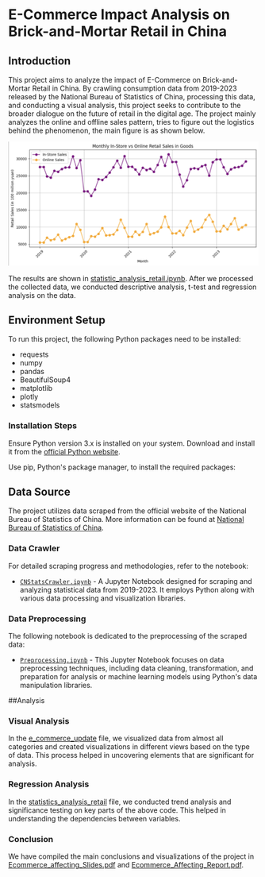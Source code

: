 # E-Commerce Impact Analysis on Brick-and-Mortar Retail in China

## Introduction

This project aims to analyze the impact of E-Commerce on Brick-and-Mortar Retail in China. By crawling consumption data from 2019-2023 released by the National Bureau of Statistics of China, processing this data, and conducting a visual analysis, this project seeks to contribute to the broader dialogue on the future of retail in the digital age.
The project mainly analyzes the online and offline sales pattern, tries to figure out the logistics behind the phenomenon, the main figure is as shown below.

![Camparison of online and offline sales pattern](https://github.com/AdaChen1130/Ecommerce-affecting-brickandmortar-retail/blob/main/img/online_offline_Compare.png)

The results are shown in [statistic_analysis_retail.ipynb](https://github.com/AdaChen1130/Ecommerce-affecting-brickandmortar-retail/blob/main/statistics_analysis_retail.ipynb). After we processed the collected data, we conducted descriptive analysis, t-test and regression analysis on the data.

## Environment Setup

To run this project, the following Python packages need to be installed:

- requests
- numpy
- pandas
- BeautifulSoup4
- matplotlib
- plotly
- statsmodels

### Installation Steps

Ensure Python version 3.x is installed on your system. Download and install it from the [official Python website](https://www.python.org/downloads/).

Use pip, Python's package manager, to install the required packages:

## Data Source

The project utilizes data scraped from the official website of the National Bureau of Statistics of China. More information can be found at [National Bureau of Statistics of China](https://www.stats.gov.cn/english/).

### Data Crawler

For detailed scraping progress and methodologies, refer to the notebook:

- [`CNStatsCrawler.ipynb`](https://github.com/AdaChen1130/Ecommerce-affecting-brickandmortar-retail/blob/main/src/CNStatsCrawler.ipynb) - A Jupyter Notebook designed for scraping and analyzing statistical data from 2019-2023. It employs Python along with various data processing and visualization libraries.

### Data Preprocessing

The following notebook is dedicated to the preprocessing of the scraped data:

- [`Preprocessing.ipynb`](https://github.com/AdaChen1130/Ecommerce-affecting-brickandmortar-retail/blob/main/src/Preprocessing.ipynb) - This Jupyter Notebook focuses on data preprocessing techniques, including data cleaning, transformation, and preparation for analysis or machine learning models using Python's data manipulation libraries.

##Analysis
### Visual Analysis
In the [e_commerce_update](https://github.com/AdaChen1130/Ecommerce-affecting-brickandmortar-retail/blob/main/e_commerce_update.ipynb) file, we visualized data from almost all categories and created visualizations in different views based on the type of data. This process helped in uncovering elements that are significant for analysis.

### Regression Analysis
In the [statistics_analysis_retail](https://github.com/AdaChen1130/Ecommerce-affecting-brickandmortar-retail/blob/main/statistics_analysis_retail.ipynb) file, we conducted trend analysis and significance testing on key parts of the above code. This helped in understanding the dependencies between variables.

### Conclusion
We have compiled the main conclusions and visualizations of the project in [Ecommerce_affecting_Slides.pdf](https://github.com/AdaChen1130/Ecommerce-affecting-brickandmortar-retail/blob/main/Ecommerce_affecting_Slides.pdf) and [Ecommerce_Affecting_Report.pdf](https://github.com/AdaChen1130/Ecommerce-affecting-brickandmortar-retail/blob/main/Ecommerce_Affecting_Report.pdf).

